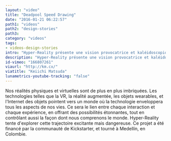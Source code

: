 ```yaml
---
layout: "video"
title: "Deadpool Speed Drawing"
date: "2016-01-21 06:22:57"
path1: "videos"
path2: "design-stories"
path3:
category: "videos"
tags:
- videos-design-stories
intro: "Hyper-Reality présente une vision provocatrice et kaléidoscopique de l'avenir, où les réalités physiques et virtuelles ont fusionnées, et où la ville est saturée par les médias."
description: "Hyper-Reality présente une vision provocatrice et kaléidoscopique de l'avenir, où les réalités physiques et virtuelles ont fusionnées, et où la ville est saturée par les médias."
id-vimeo: "166807261"
viaurl: "http://km.cx/"
viatitle: "Keiichi Matsuda"
lunametrics-youtube-tracking: "false"
---
```


Nos réalités physiques et virtuelles sont de plus en plus imbriquées. Les technologies telles que la VR, la réalité augmentée, les objets wearables, et l'Internet des objets pointent vers un monde où la technologie enveloppera tous les aspects de nos vies. Ce sera le lien entre chaque interaction et chaque expérience, en offrant des possibilités étonnantes, tout en contrôlant aussi la façon dont nous comprenons le monde. Hyper-Reality tente d'explorer cette trajectoire excitante mais dangereuse. Ce projet a été financé par la communauté de Kickstarter, et tourné à Medellín, en Colombie.
